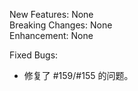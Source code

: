 New Features: None  
Breaking Changes: None  
Enhancement: None  

Fixed Bugs:  

- 修复了 #159/#155 的问题。